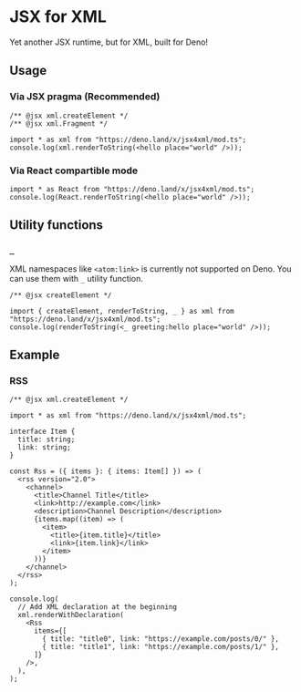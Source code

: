# JSX for XML

Yet another JSX runtime, but for XML, built for Deno!

## Usage

### Via JSX pragma (Recommended)

```tsx
/** @jsx xml.createElement */
/** @jsx xml.Fragment */

import * as xml from "https://deno.land/x/jsx4xml/mod.ts";
console.log(xml.renderToString(<hello place="world" />));
```

### Via React compartible mode

```tsx
import * as React from "https://deno.land/x/jsx4xml/mod.ts";
console.log(React.renderToString(<hello place="world" />));
```

## Utility functions

### `_`

XML namespaces like `<atom:link>` is currently not supported on Deno.
You can use them with `_` utility function.

```tsx
/** @jsx createElement */

import { createElement, renderToString, _ } as xml from "https://deno.land/x/jsx4xml/mod.ts";
console.log(renderToString(<_ greeting:hello place="world" />));
```

## Example

### RSS

```tsx
/** @jsx xml.createElement */

import * as xml from "https://deno.land/x/jsx4xml/mod.ts";

interface Item {
  title: string;
  link: string;
}

const Rss = ({ items }: { items: Item[] }) => (
  <rss version="2.0">
    <channel>
      <title>Channel Title</title>
      <link>http://example.com</link>
      <description>Channel Description</description>
      {items.map((item) => (
        <item>
          <title>{item.title}</title>
          <link>{item.link}</link>
        </item>
      ))}
    </channel>
  </rss>
);

console.log(
  // Add XML declaration at the beginning
  xml.renderWithDeclaration(
    <Rss
      items={[
        { title: "title0", link: "https://example.com/posts/0/" },
        { title: "title1", link: "https://example.com/posts/1/" },
      ]}
    />,
  ),
);
```
